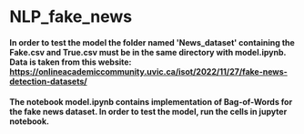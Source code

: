 # NLP_fake_news

#### In order to test the model the folder named 'News_dataset' containing the Fake.csv and True.csv must be in the same directory with model.ipynb. Data is taken from this website: https://onlineacademiccommunity.uvic.ca/isot/2022/11/27/fake-news-detection-datasets/

#### The notebook model.ipynb contains implementation of Bag-of-Words for the fake news dataset. In order to test the model, run the cells in jupyter notebook.
